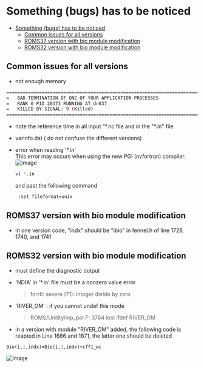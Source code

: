 # Something (bugs) has to be noticed

- [Something (bugs) has to be noticed](#something-bugs-has-to-be-noticed)
  - [Common issues for all versions](#common-issues-for-all-versions)
  - [ROMS37 version with bio module modification](#roms37-version-with-bio-module-modification)
  - [ROMS32 version with bio module modification](#roms32-version-with-bio-module-modification)

## Common issues for all versions

- not enough memory  
  
```bash
=============================================================================
=   BAD TERMINATION OF ONE OF YOUR APPLICATION PROCESSES
=   RANK 0 PID 20373 RUNNING AT dn037
=   KILLED BY SIGNAL: 9 (Killed)
=============================================================================
```

- note the reference time in all input “\*.nc file and in the "\*.in" file
  
- varinfo.dat ( do not confuse the different versions)

- error when reading '*\*.in*'  
  This error may occurs when using the new PGI (nvfortran) compiler.  
  ![image](https://github.com/ELVIS-CHING/ROMS_related/assets/62006950/dcd58cb6-7f87-4dda-936d-fb4c032536aa)

  ```bash
  vi *.in
  ```
  and past the following command  
  ```bash
   :set fileformat=unix
  ```

## ROMS37 version with bio module modification

- in one version code, "indx" should be "ibio" in fennel.h of line 1726, 1740, and 1741  

## ROMS32 version with bio module modification

- must define the diagnostic output
  
- 'NDIA' in '*.in' file must be a nonzero value error  
  >   forrtl: severe (71): integer divide by zero

- 'RIVER_OM' : if you cannot undef this mode
  >   ROMS/Unility/inp_par.F: 3764 lost ifdef RIVER_OM

- in a version with module "RIVER_OM" added, the following code is reapted in Line 1686 and 1871, the latter one should be deleted  
```fortran
Bio(i,1,indx)=Bio(i,1,indx)+cff1_wc
```

![image](https://github.com/ELVIS-CHING/ROMS_related/assets/149153513/bb7635a0-4fbb-4582-a1ce-a9ffec8096f3)
